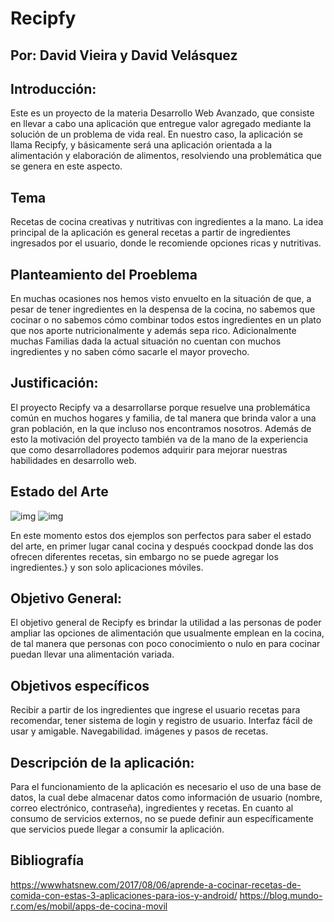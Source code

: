 # Recipfy
## Por: David Vieira y David Velásquez

## Introducción:
Este es un proyecto de la materia Desarrollo Web Avanzado, que consiste en llevar a cabo una aplicación que entregue valor agregado mediante la solución de un problema de vida real. En nuestro caso, la aplicación se llama Recipfy, y básicamente será una aplicación orientada a la alimentación y elaboración de alimentos, resolviendo una problemática que se genera en este aspecto.

## Tema
Recetas de cocina creativas y nutritivas con ingredientes a la mano.
La idea principal de la aplicación es general recetas a partir de ingredientes ingresados por el usuario, donde le recomiende opciones ricas y nutritivas. 

## Planteamiento del Proeblema
En muchas ocasiones nos hemos visto envuelto en la situación de que, a pesar de tener ingredientes en la despensa de la cocina, no sabemos que cocinar o no sabemos cómo combinar 
todos estos ingredientes en un plato que nos aporte nutricionalmente y además sepa rico. Adicionalmente muchas Familias dada la actual situación no cuentan con muchos ingredientes
y no saben cómo sacarle el mayor provecho.

## Justificación:
El proyecto Recipfy va a desarrollarse porque resuelve una problemática común en muchos hogares y familia, de tal manera que brinda valor a una gran población, en la que incluso 
nos encontramos nosotros. Además de esto la motivación del proyecto también va de la mano de la experiencia que como desarrolladores podemos adquirir para mejorar nuestras habilidades
en desarrollo web.

## Estado del Arte
 ![img](https://i.imgur.com/CBzhUXZ.jpg) 
 ![img](https://i.imgur.com/eNz95PL.jpg) 

En este momento estos dos ejemplos son perfectos para saber el estado del arte, en primer lugar canal cocina y después coockpad donde las dos ofrecen diferentes recetas,
sin embargo no se puede agregar los ingredientes.} y son solo aplicaciones móviles.

## Objetivo General:
El objetivo general de Recipfy es brindar la utilidad a las personas de poder ampliar las opciones de alimentación que usualmente emplean en la cocina, de tal manera que
personas con poco conocimiento o nulo en para cocinar puedan llevar una alimentación variada.

## Objetivos específicos
Recibir a partir de los ingredientes que ingrese el usuario recetas para recomendar, tener sistema de login y registro de usuario. Interfaz fácil de usar y amigable. Navegabilidad. imágenes y pasos de recetas.

## Descripción de la aplicación:
Para el funcionamiento de la aplicación es necesario el uso de una base de datos, la cual debe almacenar datos como información de usuario (nombre, correo electrónico, contraseña),
ingredientes y recetas. En cuanto al consumo de servicios externos, no se puede definir aun específicamente que servicios puede llegar a consumir la aplicación.

## Bibliografía 

https://wwwhatsnew.com/2017/08/06/aprende-a-cocinar-recetas-de-comida-con-estas-3-aplicaciones-para-ios-y-android/
https://blog.mundo-r.com/es/mobil/apps-de-cocina-movil


